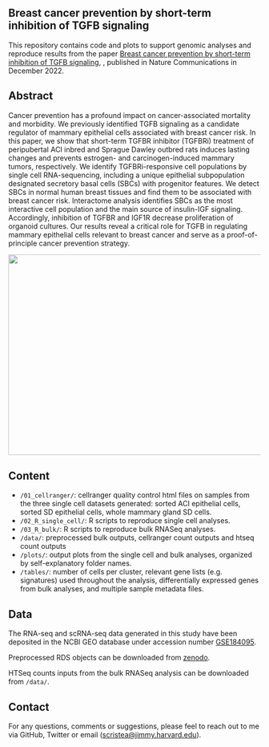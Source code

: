 Breast cancer prevention by short-term inhibition of TGFB signaling
--------

This repository contains code and plots to support genomic analyses and reproduce results from the paper [Breast cancer prevention by short-term inhibition of TGFB signaling](https://), , published in Nature Communications in December 2022.


Abstract
--------
Cancer prevention has a profound impact on cancer-associated mortality and morbidity. We previously identified TGFB signaling as a candidate regulator of mammary epithelial cells associated with breast cancer risk. In this paper, we show that short-term TGFBR inhibitor (TGFBRi) treatment of peripubertal ACI inbred and Sprague Dawley outbred rats induces lasting changes and prevents estrogen- and carcinogen-induced mammary tumors, respectively. We identify TGFBRi-responsive cell populations by single cell RNA-sequencing, including a unique epithelial subpopulation designated secretory basal cells (SBCs) with progenitor features. We detect SBCs in normal human breast tissues and find them to be associated with breast cancer risk. Interactome analysis identifies SBCs as the most interactive cell population and the main source of insulin-IGF signaling. Accordingly, inhibition of TGFBR and IGF1R decrease proliferation of organoid cultures. Our results reveal a critical role for TGFB in regulating mammary epithelial cells relevant to breast cancer and serve as a proof-of-principle cancer prevention strategy.


<p align="center"> 
<img src="overview_github.png" width="900" height="400"/>
</p>


Content
-------
* `/01_cellranger/`: cellranger quality control html files on samples from the three single cell datasets generated: sorted ACI epithelial cells, sorted SD epithelial cells, whole mammary gland SD cells. 
* `/02_R_single_cell/`: R scripts to reproduce single cell analyses.
* `/03_R_bulk/`: R scripts to reproduce bulk RNASeq analyses.
* `/data/`: preprocessed bulk outputs, cellranger count outputs and htseq count outputs
* `/plots/`: output plots from the single cell and bulk analyses, organized by self-explanatory folder names.
* `/tables/`: number of cells per cluster, relevant gene lists (e.g. signatures) used throughout the analysis, differentially expressed genes from bulk analyses, and multiple sample metadata files.


Data
-------
The RNA-seq and scRNA-seq data generated in this study have been deposited in the NCBI GEO database under accession number [GSE184095](https://0-www-ncbi-nlm-nih-gov.brum.beds.ac.uk/geo/query/acc.cgi?acc=GSE184095).

Preprocessed RDS objects can be downloaded from [zenodo](https://zenodo.org/record/7293642#.Y4krEi-B19f).

HTSeq counts inputs from the bulk RNASeq analysis can be downloaded from `/data/`.


## Contact
For any questions, comments or suggestions, please feel to reach out to me via GitHub, Twitter or email (scristea@jimmy.harvard.edu).